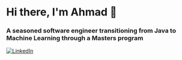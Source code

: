 # Hi there, I'm Ahmad 👋

### A seasoned software engineer transitioning from Java to Machine Learning through a Masters program

<p> 
    <a href="https://www.linkedin.com/in/ahmadrashidh/" target="_blank"><img alt="LinkedIn" src="https://img.shields.io/badge/-ahmadrashidh-0077B5?style=flat-square&logo=Linkedin&logoColor=white"></a>
</p> 




